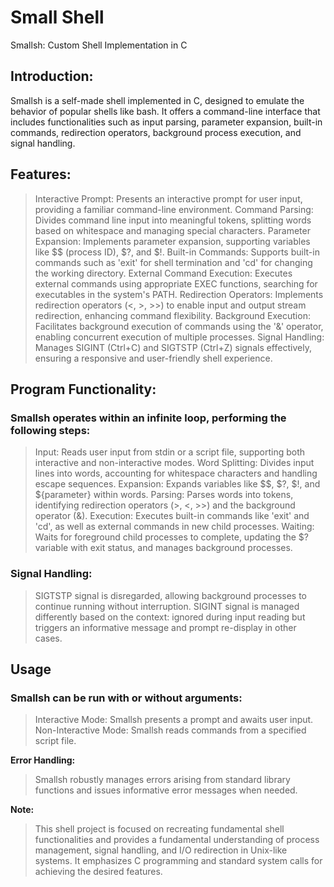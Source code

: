 # Small Shell

Smallsh: Custom Shell Implementation in C

## Introduction:
Smallsh is a self-made shell implemented in C, designed to emulate the behavior of popular shells like bash. It offers a command-line interface that includes functionalities such as input parsing, parameter expansion, built-in commands, redirection operators, background process execution, and signal handling.

## Features:
> Interactive Prompt: Presents an interactive prompt for user input, providing a familiar command-line environment.
> Command Parsing: Divides command line input into meaningful tokens, splitting words based on whitespace and managing special characters.
> Parameter Expansion: Implements parameter expansion, supporting variables like $$ (process ID), $?, and $!.
> Built-in Commands: Supports built-in commands such as 'exit' for shell termination and 'cd' for changing the working directory.
> External Command Execution: Executes external commands using appropriate EXEC functions, searching for executables in the system's PATH.
> Redirection Operators: Implements redirection operators (<, >, >>) to enable input and output stream redirection, enhancing command flexibility.
> Background Execution: Facilitates background execution of commands using the '&' operator, enabling concurrent execution of multiple processes.
> Signal Handling: Manages SIGINT (Ctrl+C) and SIGTSTP (Ctrl+Z) signals effectively, ensuring a responsive and user-friendly shell experience.

## Program Functionality:
### Smallsh operates within an infinite loop, performing the following steps:

> Input: Reads user input from stdin or a script file, supporting both interactive and non-interactive modes.
> Word Splitting: Divides input lines into words, accounting for whitespace characters and handling escape sequences.
> Expansion: Expands variables like $$, $?, $!, and ${parameter} within words.
> Parsing: Parses words into tokens, identifying redirection operators (>, <, >>) and the background operator (&).
> Execution: Executes built-in commands like 'exit' and 'cd', as well as external commands in new child processes.
> Waiting: Waits for foreground child processes to complete, updating the $? variable with exit status, and manages background processes.

### Signal Handling:
> SIGTSTP signal is disregarded, allowing background processes to continue running without interruption.
> SIGINT signal is managed differently based on the context: ignored during input reading but triggers an informative message and prompt re-display in other cases.

## Usage
### Smallsh can be run with or without arguments:

> Interactive Mode: Smallsh presents a prompt and awaits user input.
> Non-Interactive Mode: Smallsh reads commands from a specified script file.

**Error Handling:**
> Smallsh robustly manages errors arising from standard library functions and issues informative error messages when needed.

**Note:**
> This shell project is focused on recreating fundamental shell functionalities and provides a fundamental understanding of process management, signal handling, and I/O redirection in Unix-like systems. It emphasizes C programming and standard system calls for achieving the desired features.
